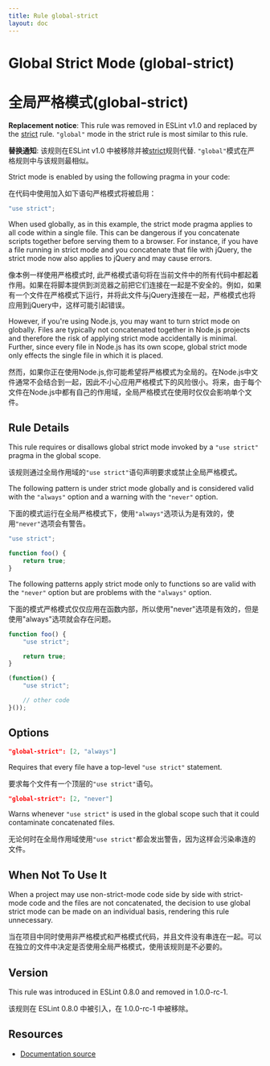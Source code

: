 ```yaml
---
title: Rule global-strict
layout: doc
---
```

<!-- Note: No pull requests accepted for this file. See README.md in the root directory for details. -->

# Global Strict Mode (global-strict)

# 全局严格模式(global-strict)

**Replacement notice**: This rule was removed in ESLint v1.0 and replaced by the [strict](strict) rule. `"global"` mode in the strict rule is most similar to this rule.

**替换通知**: 该规则在ESLint v1.0 中被移除并被[strict](strict)规则代替. `"global"`模式在严格规则中与该规则最相似。

Strict mode is enabled by using the following pragma in your code:

在代码中使用加入如下语句严格模式将被启用：

```js
"use strict";
```

When used globally, as in this example, the strict mode pragma applies to all code within a single file. This can be dangerous if you concatenate scripts together before serving them to a browser. For instance, if you have a file running in strict mode and you concatenate that file with jQuery, the strict mode now also applies to jQuery and may cause errors.

像本例一样使用严格模式时, 此严格模式语句将在当前文件中的所有代码中都起着作用。如果在将脚本提供到浏览器之前把它们连接在一起是不安全的。例如，如果有一个文件在严格模式下运行，并将此文件与jQuery连接在一起，严格模式也将应用到jQuery中，这样可能引起错误。

However, if you're using Node.js, you may want to turn strict mode on globally. Files are typically not concatenated together in Node.js projects and therefore the risk of applying strict mode accidentally is minimal. Further, since every file in Node.js has its own scope, global strict mode only effects the single file in which it is placed.

然而，如果你正在使用Node.js,你可能希望将严格模式为全局的。在Node.js中文件通常不会结合到一起，因此不小心应用严格模式下的风险很小。将来，由于每个文件在Node.js中都有自己的作用域，全局严格模式在使用时仅仅会影响单个文件。

## Rule Details

This rule requires or disallows global strict mode invoked by a `"use strict"` pragma in the global scope.

该规则通过全局作用域的`"use strict"`语句声明要求或禁止全局严格模式。

The following pattern is under strict mode globally and is considered valid with the `"always"` option and a warning with the `"never"` option.

下面的模式运行在全局严格模式下，使用`"always"`选项认为是有效的，使用`"never"`选项会有警告。

```js
"use strict";

function foo() {
    return true;
}
```

The following patterns apply strict mode only to functions so are valid with the `"never"` option but are problems with the `"always"` option.

下面的模式严格模式仅仅应用在函数内部，所以使用"never"选项是有效的，但是使用"always"选项就会存在问题。

```js
function foo() {
    "use strict";

    return true;
}

(function() {
    "use strict";

    // other code
}());
```

## Options

```json
"global-strict": [2, "always"]
```

Requires that every file have a top-level `"use strict"` statement.

要求每个文件有一个顶层的`"use strict"`语句。

```json
"global-strict": [2, "never"]
```

Warns whenever `"use strict"` is used in the global scope such that it could contaminate concatenated files.

无论何时在全局作用域使用`"use strict"`都会发出警告，因为这样会污染串连的文件。

## When Not To Use It

When a project may use non-strict-mode code side by side with strict-mode code and the files are not concatenated, the decision to use global strict mode can be made on an individual basis, rendering this rule unnecessary.

当在项目中同时使用非严格模式和严格模式代码，并且文件没有串连在一起。可以在独立的文件中决定是否使用全局严格模式，使用该规则是不必要的。

## Version

This rule was introduced in ESLint 0.8.0 and removed in 1.0.0-rc-1.


该规则在 ESLint 0.8.0 中被引入，在 1.0.0-rc-1 中被移除。

## Resources

* [Documentation source](https://github.com/eslint/eslint/tree/master/docs/rules/global-strict.md)
